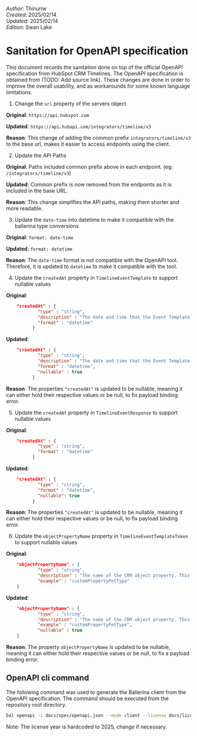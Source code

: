 _Author_:  Thinuriw \
_Created_: 2025/02/14 \
_Updated_: 2025/02/14 \
_Edition_: Swan Lake

# Sanitation for OpenAPI specification

This document records the sanitation done on top of the official OpenAPI specification from HubSpot CRM Timelines. 
The OpenAPI specification is obtained from (TODO: Add source link).
These changes are done in order to improve the overall usability, and as workarounds for some known language limitations.

1. Change the `url` property of the servers object

**Original**: `https://api.hubspot.com`

**Updated**: `https://api.hubapi.com/integrators/timeline/v3`

**Reason**: This change of adding the common prefix `integrators/timeline/v3` to the base url, makes it easier to access endpoints using the client.

2. Update the API Paths

**Original**: Paths included common prefix above in each endpoint. (eg: `/integrators/timeline/v3`)

**Updated**: Common prefix is now removed from the endpoints as it is included in the base URL.

**Reason**: This change simplifies the API paths, making them shorter and more readable.

3. Update the `date-time` into datetime to make it compatible with the ballerina type conversions

**Original**: `format: date-time`

**Updated**: `format: datetime`

**Reason**: The `date-time` format is not compatible with the OpenAPI tool. Therefore, it is updated to `datetime` to make it compatible with the tool.

4. Update the `createdAt` property in `TimelineEventTemplate` to support nullable values

**Original**:

```json
    "createdAt" : {
            "type" : "string",
            "description" : "The date and time that the Event Template was created, as an ISO 8601 timestamp. Will be null if the template was created before Feb 18th, 2020.",
            "format" : "datetime"
          }
```

**Updated**:

```json
    "createdAt" : {
            "type" : "string",
            "description" : "The date and time that the Event Template was created, as an ISO 8601 timestamp. Will be null if the template was created before Feb 18th, 2020.",
            "format" : "datetime",
            "nullable" : true
          }
```

**Reason**: The properties `"createdAt"` is updated to be nullable, meaning it can either hold their respective values or be null, to fix payload binding error.

5. Update the `createdAt` property in `TimelineEventResponse` to support nullable values

**Original**:

```json
    "createdAt" : {
            "type" : "string",
            "format" : "datetime"
          }
```

**Updated**:

```json
    "createdAt" : {
            "type" : "string",
            "format" : "datetime",
            "nullable": true
          }
```

**Reason**: The properties `"createdAt"` is updated to be nullable, meaning it can either hold their respective values or be null, to fix payload binding error.

6. Update the `objectPropertyName` property in `TimelineEventTemplateToken` to support nullable values

**Original**:

```json
    "objectPropertyName" : {
            "type" : "string",
            "description" : "The name of the CRM object property. This will populate the CRM object property associated with the event. With enough of these, you can fully build CRM objects via the Timeline API.",
            "example" : "customPropertyPetType"
    }
```

**Updated**:

```json
    "objectPropertyName" : {
            "type" : "string",
            "description" : "The name of the CRM object property. This will populate the CRM object property associated with the event. With enough of these, you can fully build CRM objects via the Timeline API.",
            "example" : "customPropertyPetType",
            "nullable" : true
    }
```

**Reason**: The property `objectPropertyName` is updated to be nullable, meaning it can either hold their respective values or be null, to fix a payload binding error.

## OpenAPI cli command

The following command was used to generate the Ballerina client from the OpenAPI specification. The command should be executed from the repository root directory.

```bash
bal openapi -i docs/spec/openapi.json --mode client --license docs/license.txt -o ballerina
```

Note: The license year is hardcoded to 2025, change if necessary.
